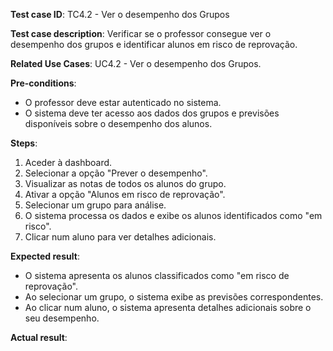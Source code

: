 **Test case ID**: TC4.2 - Ver o desempenho dos Grupos

**Test case description**: Verificar se o professor consegue ver o desempenho dos grupos e identificar alunos em risco de reprovação.  

**Related Use Cases**: UC4.2 - Ver o desempenho dos Grupos.  

**Pre-conditions**:  
- O professor deve estar autenticado no sistema.  
- O sistema deve ter acesso aos dados dos grupos e previsões disponíveis sobre o desempenho dos alunos.  

**Steps**:  
1. Aceder à dashboard.  
2. Selecionar a opção "Prever o desempenho".  
3. Visualizar as notas de todos os alunos do grupo.  
4. Ativar a opção "Alunos em risco de reprovação".  
5. Selecionar um grupo para análise.  
6. O sistema processa os dados e exibe os alunos identificados como "em risco".  
7. Clicar num aluno para ver detalhes adicionais.  

**Expected result**:  
- O sistema apresenta os alunos classificados como "em risco de reprovação".  
- Ao selecionar um grupo, o sistema exibe as previsões correspondentes.  
- Ao clicar num aluno, o sistema apresenta detalhes adicionais sobre o seu desempenho.  

**Actual result**:
